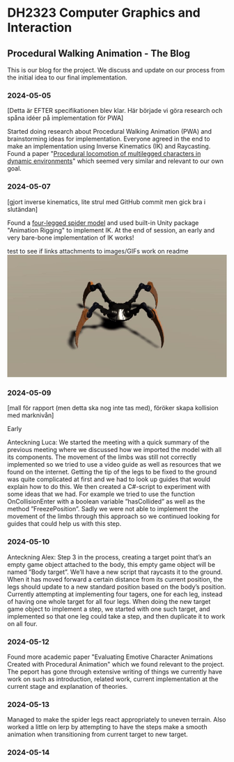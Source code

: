 # DH2323 Computer Graphics and Interaction
## Procedural Walking Animation - The Blog

This is our blog for the project. We discuss and update on our process from the initial idea to our final implementation. 

### 2024-05-05

[Detta är EFTER specifikationen blev klar. Här började vi göra research och spåna idéer på implementation för PWA]

Started doing research about Procedural Walking Animation (PWA) and brainstorming ideas for implementation. Everyone agreed in the end to make an implementation using Inverse Kinematics (IK) and Raycasting. Found a paper "[Procedural locomotion of multilegged characters in dynamic environments](https://onlinelibrary.wiley.com/doi/abs/10.1002/cav.1467?casa_token=L0yaDg2djtEAAAAA%3A_C3_S6ZbTOgz-1ITWVdgoP_Flx-zlLy-h_biQJN62jQtPJJIrwkndg4p33LVwVJ5cRW6bwAaWcOU2Gg)" which seemed very similar and relevant to our own goal.

### 2024-05-07

[gjort inverse kinematics, lite strul med GitHub commit men gick bra i slutändan]

Found a [four-legged spider model](https://assetstore.unity.com/packages/3d/characters/robots/spider-orange-181154#content) and used built-in Unity package "Animation Rigging" to implement IK. At the end of session, an early and very bare-bone implementation of IK works! 

test to see if links attachments to images/GIFs work on readme
![](https://github.com/Radranger/DH2323-Computer-Graphics-Procedural/blob/main/Images%20and%20GIFs/github%20GIF%20test.gif)

### 2024-05-09

[mall för rapport (men detta ska nog inte tas med), föröker skapa kollision med marknivån]

Early 

Anteckning Luca: We started the meeting with a quick summary of the previous meeting where we discussed how we imported the model with all its components. The movement of the limbs was still not correctly implemented so we tried to use a video guide as well as resources that we found on the internet. Getting the tip of the legs to be fixed to the ground was quite complicated at first and we had to look up guides that would explain how to do this. We then created a C#-script to experiment with some ideas that we had. For example we tried to use the function OnCollisionEnter with a boolean variable ”hasCollided” as well as the method ”FreezePosition”. Sadly we were not able to implement the movement of the limbs through this approach so we continued looking for guides that could help us with this step.

### 2024-05-10

Anteckning Alex: Step 3 in the process, creating a target point that’s an empty game object attached to the body, this empty game object will be named ”Body target”. We’ll have a new script that raycasts it to the ground. When it has moved forward a certain distance from its current position, the legs should update to a new standard position based on the body’s position. Currently attempting at implementing four tagers, one for each leg, instead of having one whole target for all four legs. When doing the new target game object to implement a step, we started with one such target, and implemented so that one leg could take a step, and then duplicate it to work on all four. 

### 2024-05-12

Found more academic paper "Evaluating Emotive Character Animations Created with Procedural Animation" which we found relevant to the project. The peport has gone through extensive writing of things we currently have work on such as introduction, related work, current implementation at the current stage and explanation of theories. 

### 2024-05-13

Managed to make the spider legs react appropriately to uneven terrain. Also worked a little on lerp by attempting to have the steps make a smooth animation when transitioning from current target to new target.

### 2024-05-14

